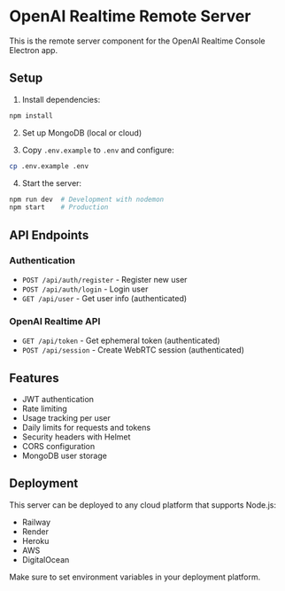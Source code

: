 # OpenAI Realtime Remote Server

This is the remote server component for the OpenAI Realtime Console Electron app.

## Setup

1. Install dependencies:
```bash
npm install
```

2. Set up MongoDB (local or cloud)

3. Copy `.env.example` to `.env` and configure:
```bash
cp .env.example .env
```

4. Start the server:
```bash
npm run dev  # Development with nodemon
npm start    # Production
```

## API Endpoints

### Authentication
- `POST /api/auth/register` - Register new user
- `POST /api/auth/login` - Login user
- `GET /api/user` - Get user info (authenticated)

### OpenAI Realtime API
- `GET /api/token` - Get ephemeral token (authenticated)
- `POST /api/session` - Create WebRTC session (authenticated)

## Features

- JWT authentication
- Rate limiting
- Usage tracking per user
- Daily limits for requests and tokens
- Security headers with Helmet
- CORS configuration
- MongoDB user storage

## Deployment

This server can be deployed to any cloud platform that supports Node.js:
- Railway
- Render
- Heroku
- AWS
- DigitalOcean

Make sure to set environment variables in your deployment platform.